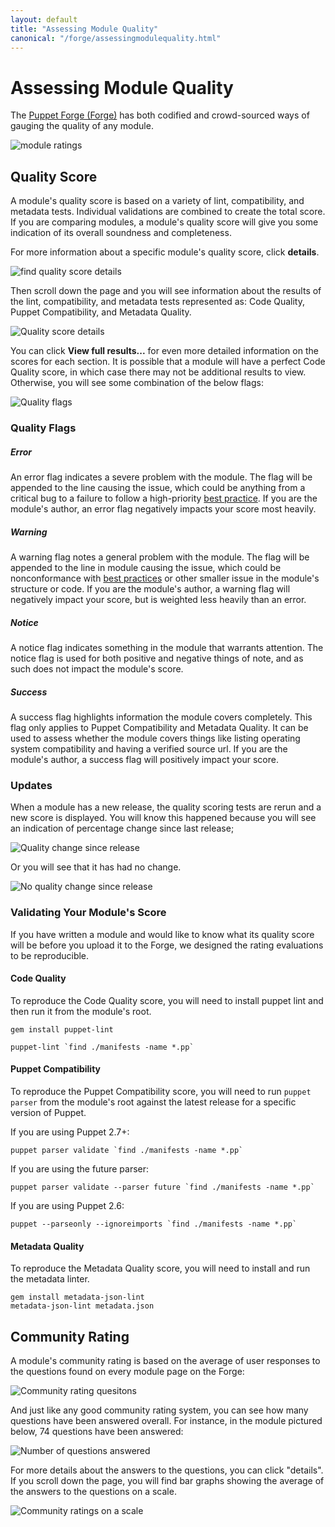 ```yaml
---
layout: default
title: "Assessing Module Quality"
canonical: "/forge/assessingmodulequality.html"
---
```


[forge]: https://forge.puppetlabs.com
[styleguide]: https://docs.puppetlabs.com/guides/style_guide.html
[modulequality]: ./images/modulequality.png
[details]: ./images/details.png
[qualityscoredetail]: ./images/qualityscoredetail.png
[qualityflags]: ./images/qualityflags.png
[releasechange]: ./images/releasechange.png
[noreleasechange]: ./images/noreleasechange.png
[communityquestions]: ./images/communityquestions.png
[questionsanswered]: ./images/questionsanswered.png
[communityratingscale]: ./images/communityratingscale.png

# Assessing Module Quality

The [Puppet Forge (Forge)](forge) has both codified and crowd-sourced ways of gauging the quality of any module.

![module ratings][modulequality]

## Quality Score

A module's quality score is based on a variety of lint, compatibility, and metadata tests. Individual validations are combined to create the total score. If you are comparing modules, a module's quality score will give you some indication of its overall soundness and completeness.

For more information about a specific module's quality score, click **details**.

![find quality score details][details]

Then scroll down the page and you will see information about the results of the lint, compatibility, and metadata tests represented as: Code Quality, Puppet Compatibility, and Metadata Quality.

![Quality score details][qualityscoredetail]

You can click **View full results...** for even more detailed information on the scores for each section. It is possible that a module will have a perfect Code Quality score, in which case there may not be additional results to view. Otherwise, you will see some combination of the below flags: 

![Quality flags][qualityflags]

### Quality Flags

##### Error
An error flag indicates a severe problem with the module. The flag will be appended to the line causing the issue, which could be anything from a critical bug to a failure to follow a high-priority [best practice](styleguide). If you are the module's author, an error flag negatively impacts your score most heavily. 

##### Warning
A warning flag notes a general problem with the module. The flag will be appended to the line in module causing the issue, which could be nonconformance with [best practices](styleguide) or other smaller issue in the module's structure or code. If you are the module's author, a warning flag will negatively impact your score, but is weighted less heavily than an error. 

##### Notice
A notice flag indicates something in the module that warrants attention. The notice flag is used for both positive and negative things of note, and as such does not impact the module's score.

##### Success
A success flag highlights information the module covers completely. This flag only applies to Puppet Compatibility and Metadata Quality. It can be used to assess whether the module covers things like listing operating system compatibility and having a verified source url. If you are the module's author, a success flag will positively impact your score.

### Updates

When a module has a new release, the quality scoring tests are rerun and a new score is displayed. You will know this happened because you will see an indication of percentage change since last release;

![Quality change since release][releasechange]

Or you will see that it has had no change.

![No quality change since release][noreleasechange]

### Validating Your Module's Score

If you have written a module and would like to know what its quality score will be before you upload it to the Forge, we designed the rating evaluations to be reproducible. 

#### Code Quality
To reproduce the Code Quality score, you will need to install puppet lint and then run it from the module's root.

~~~
gem install puppet-lint

puppet-lint `find ./manifests -name *.pp`
~~~

#### Puppet Compatibility
To reproduce the Puppet Compatibility score, you will need to run `puppet parser` from the module's root against the latest release for a specific version of Puppet. 

If you are using Puppet 2.7+:

~~~
puppet parser validate `find ./manifests -name *.pp`
~~~

If you are using the future parser:

~~~
puppet parser validate --parser future `find ./manifests -name *.pp`
~~~

If you are using Puppet 2.6:

~~~
puppet --parseonly --ignoreimports `find ./manifests -name *.pp`
~~~

#### Metadata Quality
To reproduce the Metadata Quality score, you will need to install and run the metadata linter.

~~~
gem install metadata-json-lint
metadata-json-lint metadata.json
~~~

## Community Rating
A module's community rating is based on the average of user responses to the questions found on every module page on the Forge:

![Community rating quesitons][communityquestions]

And just like any good community rating system, you can see how many questions have been answered overall. For instance, in the module pictured below, 74 questions have been answered:

![Number of questions answered][questionsanswered]

For more details about the answers to the questions, you can click "details". If you scroll down the page, you will find bar graphs showing the average of the answers to the questions on a scale.

![Community ratings on a scale][communityratingscale]